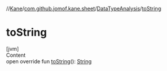 //[Kane](../../index.md)/[com.github.jomof.kane.sheet](../index.md)/[DataTypeAnalysis](index.md)/[toString](to-string.md)



# toString  
[jvm]  
Content  
open override fun [toString](to-string.md)(): [String](https://kotlinlang.org/api/latest/jvm/stdlib/kotlin/-string/index.html)  



